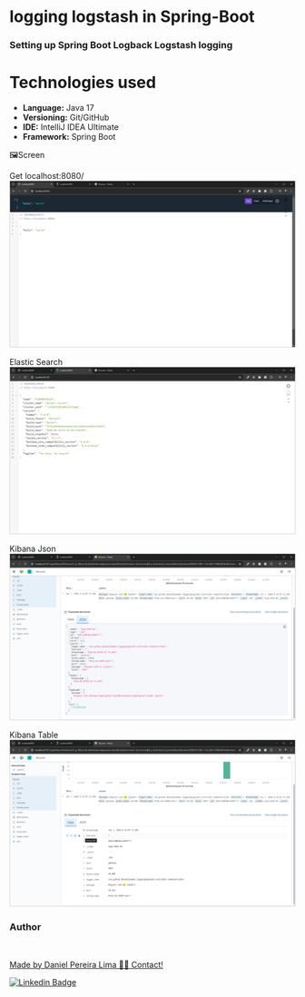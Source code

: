 # logging logstash in Spring-Boot

### Setting up Spring Boot Logback Logstash logging

# Technologies used

* **Language:** Java 17
* **Versioning:** Git/GitHub
* **IDE:** IntelliJ IDEA Ultimate 
* **Framework:** Spring Boot

🖼Screen

Get localhost:8080/
![img/get-localhost-8080.png](https://github.com/daniellimadev/logging-logstash-in-Spring-Boot/blob/main/img/get-localhost-8080.png)

Elastic Search
![img/elastisearch.png](https://github.com/daniellimadev/logging-logstash-in-Spring-Boot/blob/main/img/elastisearch.png)

Kibana Json
![img/Kibana-json.png](https://github.com/daniellimadev/logging-logstash-in-Spring-Boot/blob/main/img/Kibana-json.png)

Kibana Table
![img/Kibana-table.png](https://github.com/daniellimadev/logging-logstash-in-Spring-Boot/blob/main/img/Kibana-table.png)



<h3>Author</h3>

<a href="https://www.linkedin.com/in/danielpereiralima/">
 <img style="border-radius: 50%;" src="https://avatars.githubusercontent.com/u/96916005?v=4" width="100px;" alt=""/>

Made by Daniel Pereira Lima 👋🏽 Contact!

[![Linkedin Badge](https://img.shields.io/badge/-Daniel-blue?style=flat-square&logo=Linkedin&logoColor=white&link=https://www.linkedin.com/in/danielpereiralima/)](https://www.linkedin.com/in/danielpereiralima/)
